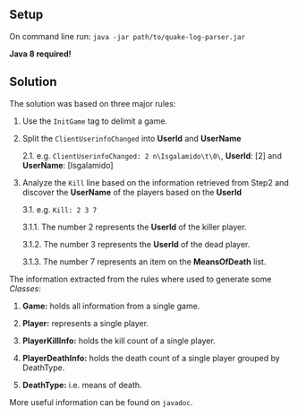 Setup
----------------------------------------------------------
On command line run: `java -jar path/to/quake-log-parser.jar`

**Java 8 required!**


Solution
----------------------------------------------------------
The solution was based on three major rules:

1. Use the `InitGame` tag to delimit a game.

2. Split the `ClientUserinfoChanged` into **UserId** and **UserName**
		
    2.1. e.g. `ClientUserinfoChanged: 2 n\Isgalamido\t\0\`, **UserId**: [2] and **UserName**: [Isgalamido]

3. Analyze the `Kill` line based on the information retrieved from Step2 and discover the **UserName** of the players based on the **UserId**
		
    3.1. e.g. `Kill: 2 3 7`

    3.1.1. The number 2 represents the **UserId** of the killer player.
				
    3.1.2. The number 3 represents the **UserId** of the dead player.
				
    3.1.3. The number 7 represents an item on the  **MeansOfDeath** list.
		
		
The information extracted from the rules where used to generate some *Classes*:		
		
1. **Game:** holds all information from a single game.

2. **Player:** represents a single player.

3. **PlayerKillInfo:** holds the kill count of a single player.

4. **PlayerDeathInfo:** holds the death count of a single player grouped by DeathType.

5. **DeathType:** i.e. means of death.

More useful information can be found on `javadoc`.